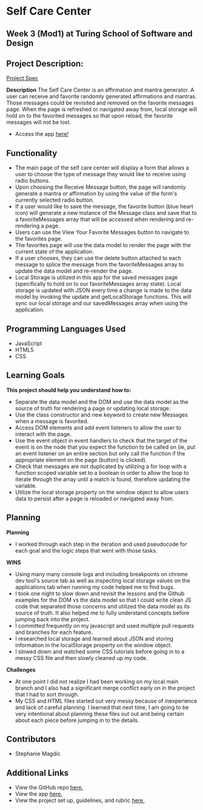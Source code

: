 # Self Care Center
## Week 3 (Mod1) at Turing School of Software and Design

## Project Description:
[Project Spec](https://frontend.turing.edu/projects/module-1/self-care-center.html)

  **Description**
  The Self Care Center is an affirmation and mantra generator. A user can receive and favorite randomly generated affirmations and mantras. Those messages could be revisited and removed on the favorite messages page. When the page is refreshed or navigated away from, local storage will hold on to the favorited messages so that upon reload, the favorite messages will not be lost.

  + Access the app [here!](https://stephaniemagdic.github.io/self-care-center/)

## Functionality
  + The main page of the self care center will display a form that allows a user to choose the type of message they would like to receive using radio buttons.
  + Upon choosing the Receive Message button, the page will randomly generate a mantra or affirmation by using the value of the form's currently selected radio button.
  + If a user would like to save the message, the favorite button (blue heart icon) will generate a new instance of the Message class and save that to a favoriteMessages array that will be accessed when rendering and re-rendering a page.
  + Users can use the View Your Favorite Messages button to navigate to the favorites page.
  + The favorites page will use the data model to render the page with the current state of the application.
  + If a user chooses, they can use the delete button attached to each message to splice the message from the favoriteMessages array to update the data model and re-render the page.
  + Local Storage is utilized in this app for the saved messages page (specifically to hold on to our favoriteMessages array state). Local storage is updated with JSON every time a change is made to the data model by invoking the update and getLocalStorage functions. This will sync our local storage and our savedMessages array when using the application.

## Programming Languages Used
  + JavaScript
  + HTML5
  + CSS

## Learning Goals

**This project should help you understand how to:**
+ Separate the data model and the DOM and use the data model as the source of truth for rendering a page or updating local storage.
+ Use the class constructor and new keyword to create new Messages when a message is favorited.
+ Access DOM elements and add event listeners to allow the user to interact with the page.
+ Use the event object in event handlers to check that the target of the event is on the node that you expect the function to be called on (ie, put an event listener on an entire section but only call the function if the appropriate element on the page (button) is clicked).
+ Check that messages are not duplicated by utilizing a for loop with a function scoped variable set to a boolean in order to allow the loop to iterate through the array until a match is found, therefore updating the variable.
+ Utilize the local storage property on the window object to allow users data to persist after a page is reloaded or navigated away from.

## Planning

  **Planning**
  + I worked through each step in the iteration and used pseudocode for each goal and the logic steps that went with those tasks.

  **WINS**
  + Using many many console logs and including breakpoints on chrome dev tool's source tab as well as inspecting local storage values on the applications tab when running my code helped me to find bugs.
  + I took one night to slow down and revisit the lessons and the Github examples for the DOM vs the data model so that I could write clean JS code that separated those concerns and utilized the data model as its source of truth. It also helped me to fully understand concepts before jumping back into the project.
  + I committed frequently on my javascript and used multiple pull requests and branches for each feature.
  + I researched local storage and learned about JSON and storing information in the localStorage property on the window object.
  + I slowed down and watched some CSS tutorials before going in to a messy CSS file and then slowly cleaned up my code.

  **Challenges**
  + At one point I did not realize I had been working on my local main branch and I also had a significant merge conflict early on in the project that I had to sort through.
  + My CSS and HTML files started out very messy because of inexperience and lack of careful planning. I learned that next time, I am going to be very intentional about planning these files out out and being certain about each piece before jumping in to the details.

## Contributors

  + Stephanie Magdic

## Additional Links

  + View the GitHub repo [here.](https://github.com/stephaniemagdic/self-care-center)
  + View the app [here.](https://stephaniemagdic.github.io/self-care-center/)
  + View the project set up, guidelines, and rubric [here.](https://frontend.turing.edu/projects/module-1/self-care-center.html)

